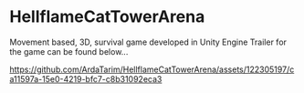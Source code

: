 # HellflameCatTowerArena
Movement based, 3D, survival game developed in Unity Engine
Trailer for the game can be found below...

https://github.com/ArdaTarim/HellflameCatTowerArena/assets/122305197/ca11597a-15e0-4219-bfc7-c8b31092eca3

